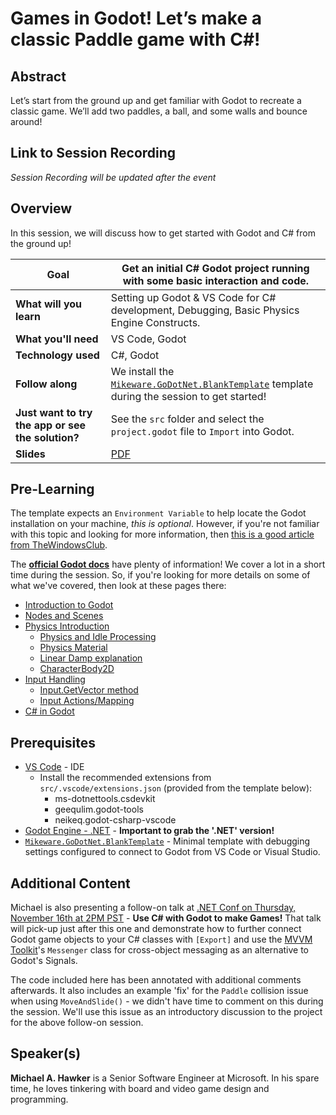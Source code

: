 # Games in Godot! Let’s make a classic Paddle game with C#!

## Abstract

Let’s start from the ground up and get familiar with Godot to recreate a classic game. We’ll add two paddles, a ball, and some walls and bounce around!

## Link to Session Recording

*Session Recording will be updated after the event*

## Overview

In this session, we will discuss how to get started with Godot and C# from the ground up!

| **Goal**                 | Get an initial C# Godot project running with some basic interaction and code.              |
| -------------------------| ------------------------------------------------------------------------------------------ |
| **What will you learn**  | Setting up Godot & VS Code for C# development, Debugging, Basic Physics Engine Constructs. |
| **What you'll need**     | VS Code, Godot                                                                             |
| **Technology used**      | C#, Godot                                                                                  |
| **Follow along**         | We install the [`Mikeware.GoDotNet.BlankTemplate`](https://github.com/Mikeware/GoDotNet.BlankTemplate) template during the session to get started! |
| **Just want to try the app or see the solution?** | See the `src` folder and select the `project.godot` file to `Import` into Godot.  |
| **Slides**               | [PDF](slides.pdf)                                                                          |

## Pre-Learning

The template expects an `Environment Variable` to help locate the Godot installation on your machine, _this is optional_. However, if you're not familiar with this topic and looking for more information, then [this is a good article from TheWindowsClub](https://www.thewindowsclub.com/system-user-environment-variables-windows).

The [**official Godot docs**](https://docs.godotengine.org/en/stable/index.html) have plenty of information! We cover a lot in a short time during the session. So, if you're looking for more details on some of what we've covered, then look at these pages there:

- [Introduction to Godot](https://docs.godotengine.org/en/latest/getting_started/introduction/introduction_to_godot.html)
- [Nodes and Scenes](https://docs.godotengine.org/en/stable/getting_started/step_by_step/nodes_and_scenes.html)
- [Physics Introduction](https://docs.godotengine.org/en/stable/tutorials/physics/physics_introduction.html)
  - [Physics and Idle Processing](https://docs.godotengine.org/en/stable/tutorials/scripting/idle_and_physics_processing.html)
  - [Physics Material](https://docs.godotengine.org/en/stable/classes/class_physicsmaterial.html)
  - [Linear Damp explanation](https://docs.godotengine.org/en/latest/classes/class_projectsettings.html#class-projectsettings-property-physics-2d-default-linear-damp)
  - [CharacterBody2D](https://docs.godotengine.org/en/stable/tutorials/physics/using_character_body_2d.html)
- [Input Handling](https://docs.godotengine.org/en/stable/tutorials/inputs/index.html)
  - [Input.GetVector method](https://docs.godotengine.org/en/stable/classes/class_input.html#class-input-method-get-vector)
  - [Input Actions/Mapping](https://docs.godotengine.org/en/stable/getting_started/first_3d_game/02.player_input.html#creating-input-actions)
- [C# in Godot](https://docs.godotengine.org/en/stable/tutorials/scripting/c_sharp/index.html)

## Prerequisites

- [VS Code](https://code.visualstudio.com/Download) - IDE
    - Install the recommended extensions from `src/.vscode/extensions.json` (provided from the template below):
      - ms-dotnettools.csdevkit
      - geequlim.godot-tools
      - neikeq.godot-csharp-vscode
- [Godot Engine - .NET](https://godotengine.org/download) - **Important to grab the '.NET' version!**
- [`Mikeware.GoDotNet.BlankTemplate`](https://github.com/Mikeware/GoDotNet.BlankTemplate) - Minimal template with debugging settings configured to connect to Godot from VS Code or Visual Studio.

## Additional Content

Michael is also presenting a follow-on talk at [.NET Conf on Thursday, November 16th at 2PM PST](https://dotnetconf.com/agenda#:~:text=Use%20C%23%20with%20Godot%20to%20make%20Games!) - **Use C# with Godot to make Games!** That talk will pick-up just after this one and demonstrate how to further connect Godot game objects to your C# classes with `[Export]` and use the [MVVM Toolkit](https://aka.ms/toolkit/dotnet)'s `Messenger` class for cross-object messaging as an alternative to Godot's Signals.

The code included here has been annotated with additional comments afterwards. It also includes an example 'fix' for the `Paddle` collision issue when using `MoveAndSlide()` - we didn't have time to comment on this during the session. We'll use this issue as an introductory discussion to the project for the above follow-on session.

## Speaker(s)

**Michael A. Hawker** is a Senior Software Engineer at Microsoft. In his spare time, he loves tinkering with board and video game design and programming.
